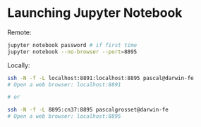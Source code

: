 # Launching Jupyter Notebook

Remote:

```bash
jupyter notebook password # if first time
jupyter notebook --no-browser --port=8895
```

Locally:

```bash
ssh -N -f -L localhost:8891:localhost:8895 pascal@darwin-fe
# Open a web browser: localhost:8891

# or

ssh -N -f -L 8895:cn37:8895 pascalgrosset@darwin-fe
# Open a web browser: localhost:8895
```

